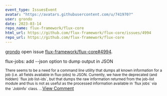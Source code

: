 ```yaml
---
event_type: IssuesEvent
avatar: "https://avatars.githubusercontent.com/u/741970?"
user: grondo
date: 2023-03-14
repo_name: flux-framework/flux-core
html_url: https://github.com/flux-framework/flux-core/issues/4994
repo_url: https://github.com/flux-framework/flux-core
---
```


<a href='https://github.com/grondo' target='_blank'>grondo</a> open issue <a href='https://github.com/flux-framework/flux-core/issues/4994' target='_blank'>flux-framework/flux-core#4994</a>.

<p>flux-jobs: add --json option to dump output in JSON</p><small>There seems to be a need for a command line utility that dumps all known information for a job (i.e. all fields available in flux-jobs) to JSON. Currently, we have the deprecated (and hidden) `flux job list-ids`, but that dumps the raw information returned from the job-list module and thus is not as useful as the processed information available in `flux jobs` via the `JobInfo` class....</small><a href='https://github.com/flux-framework/flux-core/issues/4994' target='_blank'>View Comment</a>